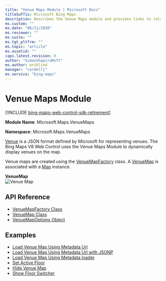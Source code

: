 ```yaml
---
title: "Venue Maps Module | Microsoft Docs"
titleSuffix: Microsoft Bing Maps
description: Describes the Venue Maps module and provides links to related API reference documentation and examples that use the Venue Maps module.
ms.custom: ""
ms.date: "06/11/2020"
ms.reviewer: ""
ms.suite: ""
ms.tgt_pltfrm: ""
ms.topic: "article"
ms.assetid: ""
caps.latest.revision: 0
author: "SimonShapiroMsft"
ms.author: eriklind
manager: "cordellj"
ms.service: "bing-maps"
---
```


# Venue Maps Module

[!INCLUDE [bing-maps-web-control-sdk-retirement](../../../includes/bing-maps-web-control-sdk-retirement.md)]

**Module Name**: Microsoft.Maps.VenueMaps

**Namespace**: Microsoft.Maps.VenueMaps

[Venue](venue.md) is a JSON format defined by Microsoft for representing venues. The Bing Maps V8 Web Control uses the Venue Maps Module to dynamically display venues on the map.

Venue maps are created using the [VenueMapFactory](venuemapfactory-class.md) class. A [VenueMap](venuemap-class.md) is associated with a [Map](../../map-control-api/map-class.md) instance. 

**VenueMap**                                          
<img src="../../media/bmv8-venuemap.png" alt="Venue Map" class="center"/> </p>

## API Reference

* [VenueMapFactory Class](venuemapfactory-class.md)
* [VenueMap Class](venuemap-class.md)
* [VenueMapOptions Object](venuemapoptions-object.md)

## Examples

* [Load Venue Map Using Metadata Url](https://www.bing.com/api/maps/mapcontrol/isdk/vmmetadataurl)
* [Load Venue Map Using Metadata Url with JSONP](https://www.bing.com/api/maps/mapcontrol/isdk/vmmetadataurljsonp)
* [Load Venue Map Using Metadata loader](https://www.bing.com/api/maps/mapcontrol/isdk/vmmetadataloader)
* [Set Active Floor](https://www.bing.com/api/maps/mapcontrol/isdk/setactivefloor)
* [Hide Venue Map](https://www.bing.com/api/maps/mapcontrol/isdk/hidevenuemap)
* [Show Floor Switcher](https://www.bing.com/api/maps/mapcontrol/isdk/showfloorswitcher)
  